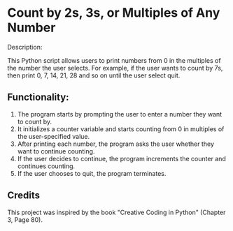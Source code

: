 # Count by 2s, 3s, or Multiples of Any Number
Description:

This Python script allows users to print numbers from 0 in the multiples of the number the user selects. For example, if the user wants to count by 7s, then print 0, 7, 14, 21, 28 and so on until the user select quit.

## Functionality:

1. The program starts by prompting the user to enter a number they want to count by.
2. It initializes a counter variable and starts counting from 0 in multiples of the user-specified value.
3. After printing each number, the program asks the user whether they want to continue counting.
4. If the user decides to continue, the program increments the counter and continues counting.
5. If the user chooses to quit, the program terminates.

## Credits
This project was inspired by the book "Creative Coding in Python" (Chapter 3, Page 80).

